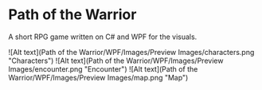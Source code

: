 # Path of the Warrior

A short RPG game written on C# and WPF for the visuals.

![Alt text](Path of the Warrior/WPF/Images/Preview Images/characters.png "Characters")
![Alt text](Path of the Warrior/WPF/Images/Preview Images/encounter.png "Encounter")
![Alt text](Path of the Warrior/WPF/Images/Preview Images/map.png "Map")

